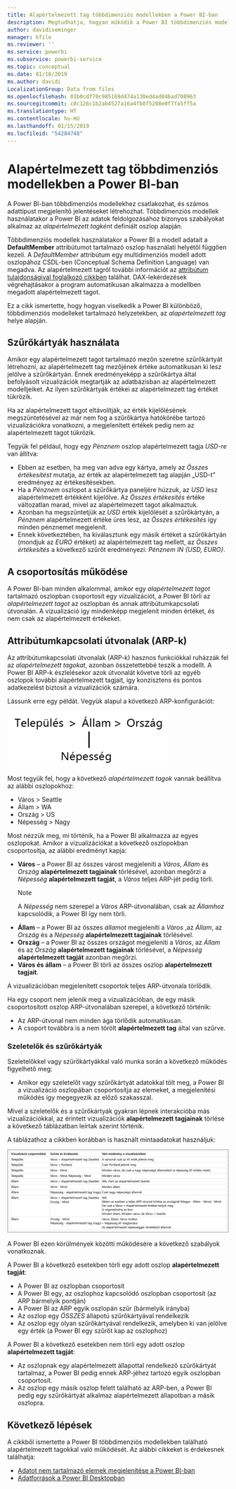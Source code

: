 ```yaml
---
title: Alapértelmezett tag többdimenziós modellekben a Power BI-ban
description: Megtudhatja, hogyan működik a Power BI többdimenziós modellekben található alapértelmezett tagokkal.
author: davidiseminger
manager: kfile
ms.reviewer: ''
ms.service: powerbi
ms.subservice: powerbi-service
ms.topic: conceptual
ms.date: 01/10/2019
ms.author: davidi
LocalizationGroup: Data from files
ms.openlocfilehash: 01b0cdf70c985169d474a130ed4ad846ad708963
ms.sourcegitcommit: c8c126c1b2ab4527a16a4fb8f5208e0f7fa5ff5a
ms.translationtype: HT
ms.contentlocale: hu-HU
ms.lasthandoff: 01/15/2019
ms.locfileid: "54284748"
---
```

# <a name="default-member-in-multidimensional-models-in-power-bi"></a>Alapértelmezett tag többdimenziós modellekben a Power BI-ban

A Power BI-ban többdimenziós modellekhez csatlakozhat, és számos adattípust megjelenítő jelentéseket létrehozhat. Többdimenziós modellek használatakor a Power BI az adatok feldolgozásához bizonyos szabályokat alkalmaz az *alapértelmezett tagként* definiált oszlop alapján. 

Többdimenziós modellek használatakor a Power BI a modell adatait a **DefaultMember** attribútumot tartalmazó oszlop használati helyétől függően kezeli. A *DefaultMember* attribútum egy multidimenziós modell adott oszlopához CSDL-ben (Conceptual Schema Definition Language) van megadva. Az alapértelmezett tagról további információt az [attribútum tulajdonságival foglalkozó cikkben](https://docs.microsoft.com/sql/analysis-services/multidimensional-models/attribute-properties-define-a-default-member?view=sql-server-2017) találhat. DAX-lekérdezések végrehajtásakor a program automatikusan alkalmazza a modellben megadott alapértelmezett tagot.

Ez a cikk ismertette, hogy hogyan viselkedik a Power BI különböző, többdimenziós modelleket tartalmazó helyzetekben, az *alapértelmezett tag* helye alapján. 

## <a name="working-with-filter-cards"></a>Szűrőkártyák használata

Amikor egy alapértelmezett tagot tartalmazó mezőn szeretne szűrőkártyát létrehozni, az alapértelmezett tag mezőjének értéke automatikusan ki lesz jelölve a szűrőkártyán. Ennek eredményeképp a szűrőkártya által befolyásolt vizualizációk megtartják az adatbázisban az alapértelmezett modelljeiket. Az ilyen szűrőkártyák értékei az alapértelmezett tag értékét tükrözik.

Ha az alapértelmezett tagot eltávolítják, az érték kijelölésének megszüntetésével az már nem fog a szűrőkártya hatókörébe tartozó vizualizációkra vonatkozni, a megjelenített értékek pedig nem az alapértelmezett tagot tükrözik.

Tegyük fel például, hogy egy *Pénznem* oszlop alapértelmezett tagja *USD-re* van állítva:

* Ebben az esetben, ha meg van adva egy kártya, amely az *Összes értékesítést* mutatja, az érték az alapértelmezett tag alapján „USD-t” eredményez az értékesítésekben.
* Ha a *Pénznem* oszlopot a szűrőkártya paneljére húzzuk, az *USD* lesz alapértelmezett értékként kijelölve. Az *Összes értékesítés* értéke változatlan marad, mivel az alapértelmezett tagot alkalmaztuk.
* Azonban ha megszüntetjük az *USD* érték kijelölését a szűrőkártyán, a *Pénznem* alapértelmezett értéke üres lesz, az *Összes értékesítés* így minden pénznemet megjelenít.
* Ennek következtében, ha kiválasztunk egy másik értéket a szűrőkártyán (mondjuk az *EURO* értéket) az alapértelmezett tag mellett, az *Összes értékesítés* a következő szűrőt eredményezi: *Pénznem IN {USD, EURO}*.

## <a name="grouping-behavior"></a>A csoportosítás működése

A Power BI-ban minden alkalommal, amikor egy *alapértelmezett tagot* tartalmazó oszlopban csoportosít egy vizualizációt, a Power BI törli az *alapértelmezett tagot* az oszlopban és annak attribútumkapcsolati útvonalán. A vizualizáció így mindenképp megjelenít minden értéket, és nem csak az alapértelmezett értékeket.

## <a name="attribute-relationship-paths-arps"></a>Attribútumkapcsolati útvonalak (ARP-k)

Az attribútumkapcsolati útvonalak (ARP-k) hasznos funkciókkal ruházzák fel az *alapértelmezett tagokat*, azonban összetettebbé teszik a modellt. A Power BI ARP-k észlelésekor azok útvonalát követve törli az egyéb oszlopok további alapértelmezett tagjait, így konzisztens és pontos adatkezelést biztosít a vizualizációk számára.

Lássunk erre egy példát. Vegyük alapul a következő ARP-konfigurációt:

![ARP-k egy többdimenziós modellben](media/desktop-default-member-multidimensional-models/default-members_01.png)

Most tegyük fel, hogy a következő *alapértelmezett tagok* vannak beállítva az alábbi oszlopokhoz:

* Város > Seattle
* Állam > WA
* Ország > US
* Népesség > Nagy

Most nézzük meg, mi történik, ha a Power BI alkalmazza az egyes oszlopokat. Amikor a vizualizációkat a következő oszlopokban csoportosítja, az alábbi eredményt kapja:

* **Város** – a Power BI az összes várost megjeleníti a *Város*, *Állam* és *Ország* **alapértelmezett tagjainak** törlésével, azonban megőrzi a *Népesség* **alapértelmezett tagját**, a *Város* teljes ARP-jét pedig törli.
    > [!NOTE]
    > A *Népesség* nem szerepel a *Város* ARP-útvonalában, csak az *Államhoz* kapcsolódik, a Power BI így nem törli.
* **Állam** – a Power BI az összes *államot* megjeleníti a *Város* ,az *Állam*, az *Ország* és a *Népesség* **alapértelmezett tagjainak** törlésével.
* **Ország** – a Power BI az összes országot megjeleníti a *Város*, az *Állam* és az *Ország* **alapértelmezett tagjainak** törlésével, a *Népesség* **alapértelmezett tagját** azonban megőrzi.
* **Város és állam** – a Power BI törli az összes oszlop **alapértelmezett tagjait**.

A vizualizációban megjelenített csoportok teljes ARP-útvonala törlődik. 

Ha egy csoport nem jelenik meg a vizualizációban, de egy másik csoportosított oszlop ARP-útvonalában szerepel, a következő történik:

* Az ARP-útvonal nem minden ága törlődik automatikusan.
* A csoport továbbra is a nem törölt **alapértelmezett tag** által van szűrve.

### <a name="slicers-and-filter-cards"></a>Szeletelők és szűrőkártyák

Szeletelőkkel vagy szűrőkártyákkal való munka során a következő működés figyelhető meg:

* Amikor egy szeletelőt vagy szűrőkártyát adatokkal tölt meg, a Power BI a vizualizáció oszlopában csoportosítja az elemeket, a megjelenítési működés így megegyezik az előző szakasszal.

Mivel a szeletelők és a szűrőkártyák gyakran lépnek interakcióba más vizualizációkkal, az érintett vizualizációk **alapértelmezett tagjainak** törlése a következő táblázatban leírtak szerint történik. 

A táblázathoz a cikkben korábban is használt mintaadatokat használjuk:

![Power BI-beli alapértelmezett tagok szeletelőkkel és szűrőkártyákkal történő törlésének működése](media/desktop-default-member-multidimensional-models/default-members_02.png)

A Power BI ezen körülmények közötti működésére a következő szabályok vonatkoznak.

A Power BI a következő esetekben törli egy adott oszlop **alapértelmezett tagját**:

* A Power BI az oszlopban csoportosít
* A Power BI egy, az oszlophoz kapcsolódó oszlopban csoportosít (az ARP bármelyik pontján)
* A Power BI az ARP egyik oszlopán szűr (bármelyik irányba)
* Az oszlop egy *ÖSSZES* állapotú szűrőkártyával rendelkezik
* Az oszlop egy olyan szűrőkártyával rendelkezik, amelyben ki van jelölve egy érték (a Power BI egy szűrőt kap az oszlophoz)

A Power BI a következő esetekben nem törli egy adott oszlop **alapértelmezett tagját**:

* Az oszlopnak egy alapértelmezett állapottal rendelkező szűrőkártyát tartalmaz, a Power BI pedig ennek ARP-jéhez tartozó egyik oszlopban csoportosít.
* Az oszlop egy másik oszlop felett található az ARP-ben, a Power BI pedig egy szűrőkártyát alkalmaz alapértelmezett állapotban a másik oszlopra.


## <a name="next-steps"></a>Következő lépések

A cikkből ismertette a Power BI többdimenziós modellekben található alapértelmezett tagokkal való működését. Az alábbi cikkeket is érdekesnek találhatja: 

* [Adatot nem tartalmazó elemek megjelenítése a Power BI-ban](desktop-show-items-no-data.md)
* [Adatforrások a Power BI Desktopban](desktop-data-sources.md)
